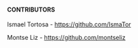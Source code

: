 #### CONTRIBUTORS

Ismael Tortosa - https://github.com/IsmaTor

Montse Liz - https://github.com/montseliz 

